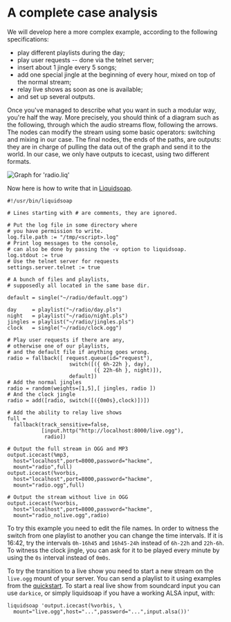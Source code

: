 # A complete case analysis

We will develop here a more complex example, according to the following specifications:

- play different playlists during the day;
- play user requests -- done via the telnet server;
- insert about 1 jingle every 5 songs;
- add one special jingle at the beginning of every hour, mixed on top of the normal stream;
- relay live shows as soon as one is available;
- and set up several outputs.

Once you've managed to describe what you want in such a modular way, you're half the way. More precisely, you should think of a diagram such as the following, through which the audio streams flow, following the arrows. The nodes can modify the stream using some basic operators: switching and mixing in our case. The final nodes, the ends of the paths, are outputs: they are in charge of pulling the data out of the graph and send it to the world. In our case, we only have outputs to icecast, using two different formats.

![Graph for 'radio.liq'](/assets/img/liqgraph.png)

Now here is how to write that in [Liquidsoap](index.html).

```liquidsoap
#!/usr/bin/liquidsoap

# Lines starting with # are comments, they are ignored.

# Put the log file in some directory where
# you have permission to write.
log.file.path := "/tmp/<script>.log"
# Print log messages to the console,
# can also be done by passing the -v option to liquidsoap.
log.stdout := true
# Use the telnet server for requests
settings.server.telnet := true

# A bunch of files and playlists,
# supposedly all located in the same base dir.

default = single("~/radio/default.ogg")

day     = playlist("~/radio/day.pls")
night   = playlist("~/radio/night.pls")
jingles = playlist("~/radio/jingles.pls")
clock   = single("~/radio/clock.ogg")

# Play user requests if there are any,
# otherwise one of our playlists,
# and the default file if anything goes wrong.
radio = fallback([ request.queue(id="request"),
                    switch([({ 6h-22h }, day),
                            ({ 22h-6h }, night)]),
                    default])
# Add the normal jingles
radio = random(weights=[1,5],[ jingles, radio ])
# And the clock jingle
radio = add([radio, switch([({0m0s},clock)])])

# Add the ability to relay live shows
full =
  fallback(track_sensitive=false,
           [input.http("http://localhost:8000/live.ogg"),
            radio])

# Output the full stream in OGG and MP3
output.icecast(%mp3,
  host="localhost",port=8000,password="hackme",
  mount="radio",full)
output.icecast(%vorbis,
  host="localhost",port=8000,password="hackme",
  mount="radio.ogg",full)

# Output the stream without live in OGG
output.icecast(%vorbis,
  host="localhost",port=8000,password="hackme",
  mount="radio_nolive.ogg",radio)
```

To try this example you need to edit the file names. In order to witness the switch from one playlist to another you can change the time intervals. If it is 16:42, try the intervals `0h-16h45` and `16h45-24h` instead of `6h-22h` and `22h-6h`. To witness the clock jingle, you can ask for it to be played every minute by using the `0s` interval instead of `0m0s`.

To try the transition to a live show you need to start a new stream on the `live.ogg` mount of your server. You can send a playlist to it using examples from the [quickstart](quick_start.html). To start a real live show from soundcard input you can use `darkice`, or simply liquidsoap if you have a working ALSA input, with:

```liquidsoap
liquidsoap 'output.icecast(%vorbis, \
  mount="live.ogg",host="...",password="...",input.alsa())'
```
